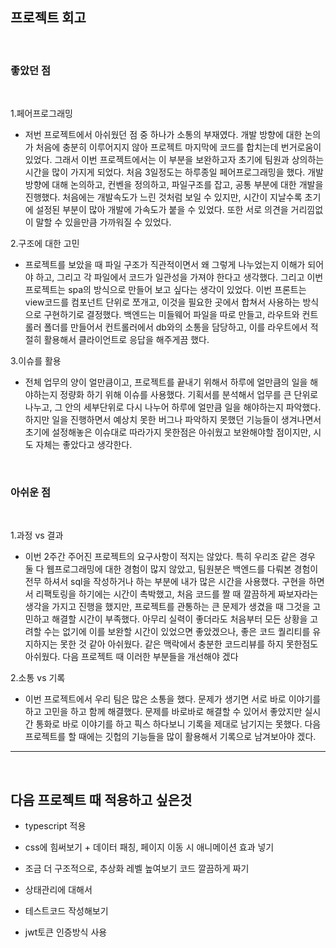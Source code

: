 ## 프로젝트 회고

</br>

### 좋았던 점

</br>

1.페어프로그래밍

- 저번 프로젝트에서 아쉬웠던 점 중 하나가 소통의 부재였다. 개발 방향에 대한 논의가 처음에 충분히 이루어지지 않아 프로젝트 마지막에 코드를 합치는데 번거로움이 있었다. 그래서 이번 프로젝트에서는 이 부분을 보완하고자 초기에 팀원과 상의하는 시간을 많이 가지게 되었다. 처음 3일정도는 하루종일 페어프로그래밍을 했다. 개발 방향에 대해 논의하고, 컨벤을 정의하고, 파일구조를 잡고, 공통 부분에 대한 개발을 진행했다. 처음에는 개발속도가 느린 것처럼 보일 수 있지만, 시간이 지날수록 초기에 설정된 부분이 많아 개발에 가속도가 붙을 수 있었다. 또한 서로 의견을 거리낌없이 말할 수 있을만큼 가까워질 수 있었다.

2.구조에 대한 고민

- 프로젝트를 보았을 때 파일 구조가 직관적이면서 왜 그렇게 나누었는지 이해가 되어야 하고, 그리고 각 파일에서 코드가 일관성을 가져야 한다고 생각했다. 그리고 이번 프로젝트는 spa의 방식으로 만들어 보고 싶다는 생각이 있었다. 이번 프론트는 view코드를 컴포넌트 단위로 쪼개고, 이것을 필요한 곳에서 합쳐서 사용하는 방식으로 구현하기로 결정했다. 백엔드는 미들웨어 파일을 따로 만들고, 라우트와 컨트롤러 폴더를 만들어서 컨트롤러에서 db와의 소통을 담당하고, 이를 라우트에서 적절히 활용해서 클라이언트로 응답을 해주게끔 했다.

3.이슈를 활용

- 전체 업무의 양이 얼만큼이고, 프로젝트를 끝내기 위해서 하루에 얼만큼의 일을 해야하는지 정량화 하기 위해 이슈를 사용했다. 기획서를 분석해서 업무를 큰 단위로 나누고, 그 안의 세부단위로 다시 나누어 하루에 얼만큼 일을 해야하는지 파악했다. 하지만 일을 진행하면서 예상치 못한 버그나 파악하지 못했던 기능들이 생겨나면서 초기에 설정해놓은 이슈대로 따라가지 못한점은 아쉬웠고 보완해야할 점이지만, 시도 자체는 좋았다고 생각한다.

</br>

### 아쉬운 점

</br>

1.과정 vs 결과

- 이번 2주간 주어진 프로젝트의 요구사항이 적지는 않았다. 특히 우리조 같은 경우 둘 다 웹프로그래밍에 대한 경험이 많지 않았고, 팀원분은 백엔드를 다뤄본 경험이 전무 하셔서 sql을 작성하거나 하는 부분에 내가 많은 시간을 사용했다. 구현을 하면서 리팩토링을 하기에는 시간이 촉박했고, 처음 코드를 짤 때 깔끔하게 짜보자라는 생각을 가지고 진행을 했지만, 프로젝트를 관통하는 큰 문제가 생겼을 때 그것을 고민하고 해결할 시간이 부족했다. 아무리 실력이 좋더라도 처음부터 모든 상황을 고려할 수는 없기에 이를 보완할 시간이 있었으면 좋았겠으나, 좋은 코드 퀄리티를 유지하지는 못한 것 같아 아쉬웠다. 같은 맥락에서 충분한 코드리뷰를 하지 못한점도 아쉬웠다. 다음 프로젝트 때 이러한 부분들을 개선해야 겠다

2.소통 vs 기록

- 이번 프로젝트에서 우리 팀은 많은 소통을 했다. 문제가 생기면 서로 바로 이야기를 하고 고민을 하고 함께 해결했다. 문제를 바로바로 해결할 수 있어서 좋았지만 실시간 통화로 바로 이야기를 하고 픽스 하다보니 기록을 제대로 남기지는 못했다. 다음 프로젝트를 할 때에는 깃헙의 기능들을 많이 활용해서 기록으로 남겨보아야 겠다.

---

</br>

## 다음 프로젝트 때 적용하고 싶은것

- typescript 적용

- css에 힘써보기 + 데이터 패칭, 페이지 이동 시 애니메이션 효과 넣기

- 조금 더 구조적으로, 추상화 레벨 높여보기 코드 깔끔하게 짜기

- 상태관리에 대해서

- 테스트코드 작성해보기

- jwt토큰 인증방식 사용
